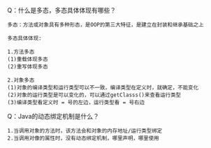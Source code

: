 Q：什么是多态，多态具体体现有哪些？
```
多态：方法或对象具有多种形态，是OOP的第三大特征，是建立在封装和继承基础之上

多态具体体现:

1.方法多态
(1)重载体现多态
(2)重写体现多态

2.对象多态
(1)对象的编译类型和运行类型可以不一致，编译类型在定义时，就确定，不能变化
(2)对象的运行类型是可以变化的，可以通过getClasss()来查看运行类型
(3)编译类型看定义时 = 号的左边，运行类型看 = 号右边
```

Q：Java的动态绑定机制是什么？
```
1.当调用对象的方法时，该方法会和对象的内存地址/运行类型绑定
2.当调用对像的属性时，没有动态绑定机制，哪里声明，哪里使用
```